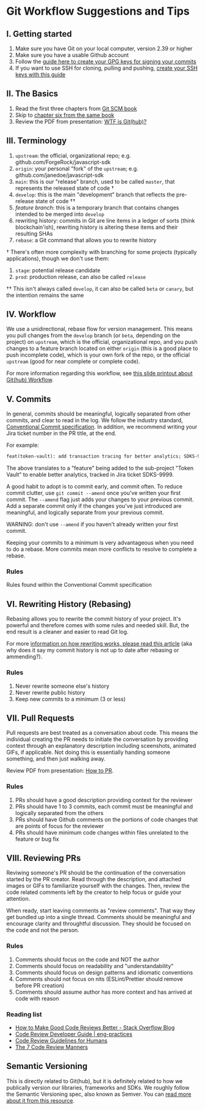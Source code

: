 # Git Workflow Suggestions and Tips

## I. Getting started

1. Make sure you have Git on your local computer, version 2.39 or higher
2. Make sure you have a usable Github account
3. Follow the [guide here to create your GPG keys for signing your commits](https://docs.github.com/en/authentication/managing-commit-signature-verification)
4. If you want to use SSH for cloning, pulling and pushing, [create your SSH keys with this guide](https://docs.github.com/en/authentication/connecting-to-github-with-ssh)

## II. The Basics

1. Read the first three chapters from [Git SCM book](https://git-scm.com/book/en/v2/Getting-Started-About-Version-Control)
2. Skip to [chapter six from the same book](https://git-scm.com/book/en/v2/GitHub-Account-Setup-and-Configuration)
3. Review the PDF from presentation: [WTF is Git(hub)?](https://www.dropbox.com/scl/fi/k8bjmdne9tvcjquny549g/WTF-is-Git-hub.pdf?rlkey=zahvqoniznsrrd6kn45av4g3r&dl=0)

## III. Terminology

1. `upstream`: the official, organizational repo; e.g. github.com/ForgeRock/javascript-sdk
2. `origin`: your personal "fork" of the `upstream`; e.g. github.com/janedoe/javascript-sdk
3. `main`: this is our "release" branch, used to be called `master`, that represents the released state of code †
4. `develop`: this is the main "development" branch that reflects the pre-release state of code ††
4. *feature branch*: this is a temporary branch that contains changes intended to be merged into `develop`
5. rewriting history: commits in Git are line items in a ledger of sorts (think blockchain'ish), rewriting history is altering these items and their resulting SHAs
6. `rebase`: a Git command that allows you to rewrite history

† There's often more complexity with branching for some projects (typically applications), though we don't use them:

1. `stage`: potential release candidate
2. `prod`: production release, can also be called `release`

†† This isn't always called `develop`, it can also be called `beta` or `canary`, but the intention remains the same

## IV. Workflow

We use a unidirectional, rebase flow for version management. This means you pull changes from the `develop` branch (or `beta`, depending on the project) on `upstream`, which is the official, organizational repo, and you push changes to a feature branch located on either `origin` (this is a good place to push incomplete code), which is your own fork of the repo, or the official `upstream` (good for near complete or complete code).

For more information regarding this workflow, see [this slide printout about Git(hub) Workflow](https://www.dropbox.com/scl/fi/ey4iyb5it9ersmrg5mmv2/Git-hub-Workflow.pdf?rlkey=l4nsxptu229h60wrzu1fgul5g&dl=0).

## V. Commits

In general, commits should be meaningful, logically separated from other commits, and clear to read in the log. We follow the industry standard, [Conventional Commit specification](https://www.conventionalcommits.org/). In addition, we recommend writing your Jira ticket number in the PR title, at the end.

For example:

```txt
feat(token-vault): add transaction tracing for better analytics; SDKS-9999
```

The above translates to a "feature" being added to the sub-project "Token Vault" to enable better analytics, tracked in Jira ticket SDKS-9999.

A good habit to adopt is to commit early, and commit often. To reduce commit clutter, use `git commit --amend` once you've written your first commit. The `--amend` flag just adds your changes to your previous commit. Add a separate commit only if the changes you've just introduced are meaningful, and logically separate from your previous commit.

WARNING: don't use `--amend` if you haven't already written your first commit.

Keeping your commits to a minimum is very advantageous when you need to do a rebase. More commits mean more conflicts to resolve to complete a rebase.

### Rules

Rules found within the Conventional Commit specification

## VI. Rewriting History (Rebasing)

Rebasing allows you to rewrite the commit history of your project. It's powerful and therefore comes with some rules and needed skill. But, the end result is a cleaner and easier to read Git log.

For more [information on how rewriting works, please read this article](https://cerebralideas.com/blog/rewriting-git-history) (aka why does it say my commit history is not up to date after rebasing or ammending?).

### Rules

1. Never rewrite someone else's history
2. Never rewrite public history
3. Keep new commits to a minimum (3 or less)

## VII. Pull Requests

Pull requests are best treated as a conversation about code. This means the individual creating the PR needs to initiate the conversation by providing context through an explanatory description including sceenshots, animated GIFs, if applicable. Not doing this is essentially handing someone something, and then just walking away.

Review PDF from presentation: [How to PR](https://www.dropbox.com/scl/fi/hbno7ulqjz7ot2tszg4ac/How-to-PR.pdf?rlkey=8wgnx29dkpq04jlu1ybizj92f&dl=0).

### Rules

1. PRs should have a good description providing context for the reviewer
2. PRs should have 1 to 3 commits, each commit must be meaningful and logically separated from the others
3. PRs should have Github comments on the portions of code changes that are points of focus for the reviewer
4. PRs should have minimum code changes within files unrelated to the feature or bug fix

## VIII. Reviewing PRs

Reviwing someone's PR should be the continuation of the conversation started by the PR creator. Read through the description, and attached images or GIFs to familiarize yourself with the changes. Then, review the code related comments left by the creator to help focus or guide your attention.

When ready, start leaving comments as "review comments". That way they get bundled up into a single thread. Comments should be meaningful and encourage clarity and throughtful discussion. They should be focused on the code and not the person.

### Rules

1. Comments should focus on the code and NOT the author
2. Comments should focus on readability and "understandability"
3. Comments should focus on design patterns and idiomatic conventions
4. Comments should not focus on nits (ESLint/Prettier should remove before PR creation)
5. Comments should assume author has more context and has arrived at code with reason

### Reading list

- [How to Make Good Code Reviews Better - Stack Overflow Blog](https://stackoverflow.blog/2019/09/30/how-to-make-good-code-reviews-better/)
- [Code Review Developer Guide | eng-practices](https://google.github.io/eng-practices/review/)
- [Code Review Guidelines for Humans](https://phauer.com/2018/code-review-guidelines/)
- [The 7 Code Review Manners](https://reutsharabani.medium.com/the-7-code-review-manners-f0f0eef4d3e5)

## Semantic Versioning

This is directly related to Git(hub), but it is definitely related to how we publically version our libraries, frameworks and SDKs. We roughly follow the Semantic Versioning spec, also known as Semver. You can [read more about it from this resource](https://semver.org/).
